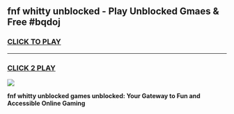 
## fnf whitty unblocked - Play Unblocked Gmaes & Free #bqdoj
<h3>
<a href="https://news.freeplayer.one?title=fnf_whitty_unblocked&ref=24F">CLICK TO PLAY</a></h3>
<hr>

<h3>
<a href="https://news.freeplayer.one?title=fnf_whitty_unblocked&ref=24F">CLICK 2 PLAY</a>
  
</h3>

<a href="https://news.freeplayer.one?title=fnf_whitty_unblocked&ref=24F/"><img src="https://clearcache.store/games.png"></a>


**fnf whitty unblocked games unblocked: Your Gateway to Fun and Accessible Online Gaming**
